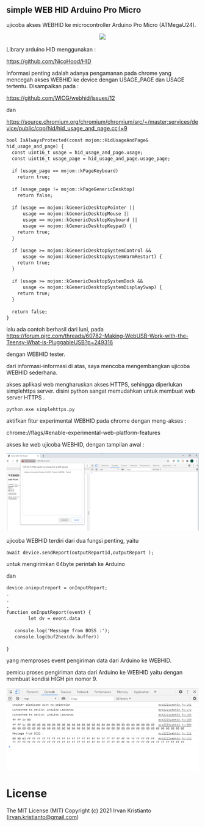 ## simple WEB HID Arduino Pro Micro 



ujicoba akses WEBHID ke microcontroller Arduino Pro Micro (ATMegaU24).


<p align="center">
  <img src="img/Arduino.png">
</p>


Library arduino HID menggunakan :

https://github.com/NicoHood/HID

Informasi penting adalah adanya pengamanan pada chrome yang mencegah akses WEBHID ke device
dengan USAGE_PAGE dan USAGE tertentu. Disampaikan pada :


https://github.com/WICG/webhid/issues/12

dan 

https://source.chromium.org/chromium/chromium/src/+/master:services/device/public/cpp/hid/hid_usage_and_page.cc;l=9

```
bool IsAlwaysProtected(const mojom::HidUsageAndPage& hid_usage_and_page) {
  const uint16_t usage = hid_usage_and_page.usage;
  const uint16_t usage_page = hid_usage_and_page.usage_page;

  if (usage_page == mojom::kPageKeyboard)
    return true;

  if (usage_page != mojom::kPageGenericDesktop)
    return false;

  if (usage == mojom::kGenericDesktopPointer ||
      usage == mojom::kGenericDesktopMouse ||
      usage == mojom::kGenericDesktopKeyboard ||
      usage == mojom::kGenericDesktopKeypad) {
    return true;
  }

  if (usage >= mojom::kGenericDesktopSystemControl &&
      usage <= mojom::kGenericDesktopSystemWarmRestart) {
    return true;
  }

  if (usage >= mojom::kGenericDesktopSystemDock &&
      usage <= mojom::kGenericDesktopSystemDisplaySwap) {
    return true;
  }

  return false;
}
```

lalu ada contoh berhasil dari luni, pada
https://forum.pjrc.com/threads/60782-Making-WebUSB-Work-with-the-Teensy-What-is-PluggableUSB?p=249316

dengan WEBHID tester.

dari informasi-informasi di atas, saya mencoba mengembangkan ujicoba WEBHID sederhana.

akses aplikasi web mengharuskan akses HTTPS, sehingga diperlukan simplehttps server. 
disini python sangat memudahkan untuk membuat web server HTTPS .

```
python.exe simplehttps.py
```

aktifkan fitur experimental WEBHID pada chrome dengan meng-akses :

chrome://flags/#enable-experimental-web-platform-features

akses ke web ujicoba WEBHID, dengan tampilan awal :


<p align="center">
  <img src="img/screenshot01.png">
</p>

ujicoba WEBHID terdiri dari dua fungsi penting,
yaitu 
```
await device.sendReport(outputReportId,outputReport ); 
```
untuk mengirimkan 64byte perintah ke Arduino

dan
```
device.oninputreport = onInputReport;
.
.
.
function onInputReport(event) {
	    let dv = event.data

   console.log('Message from BOSS :');
   console.log(buf2hex(dv.buffer))

}
```
yang memproses event pengiriman data dari Arduino ke WEBHID.

pemicu proses pengiriman data dari Arduino ke WEBHID yaitu dengan membuat kondisi HIGH pin nomor 9.


<p align="center">
  <img src="img/screenshot02.png">
</p>


# License
The MIT License (MIT) Copyright (c) 2021 Irvan Kristianto (irvan.kristianto@gmail.com)
